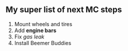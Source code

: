 ## My super list of next MC steps
1. Mount wheels and tires
2. Add **engine bars**
3. Fix *gas leak*
4. Install Beemer Buddies

